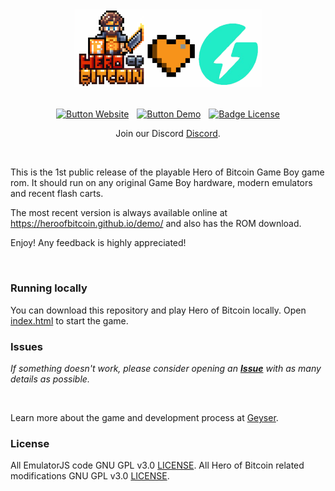 <div align = center>
<img width = 300 src = css/hob_geyser.png>
<br>
<br>

[![Button Website]][Website] 
[![Button Demo]][Demo] 
[![Badge License]][License]

Join our Discord [Discord](https://discord.com/invite/HpqAgSVm6M).

</div>
<br>

This is the 1st public release of the playable Hero of Bitcoin Game Boy game rom. It should run on any original Game Boy hardware, modern emulators and recent flash carts.

The most recent version is always available online at https://heroofbitcoin.github.io/demo/ and also has the ROM download.

Enjoy! Any feedback is highly appreciated!

<br>

### Running locally

You can download this repository and play Hero of Bitcoin locally. Open [index.html][Index] to start the game.

### Issues

*If something doesn't work, please consider opening an* ***[Issue]*** *with as many details as possible.*

<br>

Learn more about the game and development process at [Geyser][Website].	

### License

All EmulatorJS code GNU GPL v3.0 [LICENSE][EmuLicense]. All Hero of Bitcoin related modifications GNU GPL v3.0 [LICENSE][License].


<!-- QUICKLINKS --->

[License]: LICENSE.md
[Index]: index.html
[EmuLicense]: https://github.com/EmulatorJS/EmulatorJS/blob/main/LICENSE
[Issue]: https://github.com/heroofbitcoin/demo/issues
[Website]: https://geyser.fund/project/heroofbitcoin
[Demo]: https://heroofbitcoin.github.io/demo/
[Button Demo]: https://img.shields.io/badge/Demo-528116?style=for-the-badge
[Button Website]: https://img.shields.io/badge/Website-736e9b?style=for-the-badge
[Badge License]: https://img.shields.io/badge/License-GPLv3-blue.svg?style=for-the-badge